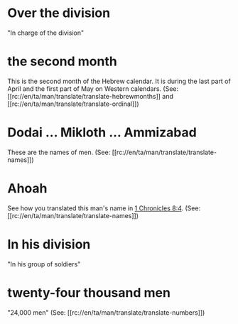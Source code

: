 # Over the division

"In charge of the division"

# the second month

This is the second month of the Hebrew calendar. It is during the last part of April and the first part of May on Western calendars. (See: [[rc://en/ta/man/translate/translate-hebrewmonths]] and [[rc://en/ta/man/translate/translate-ordinal]])

# Dodai ... Mikloth ... Ammizabad

These are the names of men. (See: [[rc://en/ta/man/translate/translate-names]])

# Ahoah

See how you translated this man's name in [1 Chronicles 8:4](../08/01.md). (See: [[rc://en/ta/man/translate/translate-names]])

# In his division

"In his group of soldiers"

# twenty-four thousand men

"24,000 men" (See: [[rc://en/ta/man/translate/translate-numbers]])

